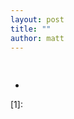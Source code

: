 ```yaml
---
layout: post
title: ""
author: matt
---
```


<div class="full-frame">
	<a href="">
		<img alt="" src="">
	</a>
</div>

## 

* []()

[1]: 
